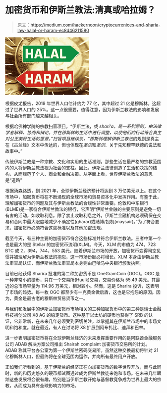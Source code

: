 # 加密货币和伊斯兰教法:清真或哈拉姆？

> 原文：<https://medium.com/hackernoon/cryptocurrenices-and-sharia-law-halal-or-haram-ec8d46211580>

![](img/13e32da00bf3a885240c726eb3e49f8b.png)

根据皮尤报告，2019 年世界人口估计约为 77 亿，其中超过 21 亿是穆斯林。这超过了世界人口的 25%。这一点很重要，值得注意，因为伊斯兰教法的影响和发展与社会所有部门越来越相关。

根据哈佛神学院的宗教扫盲项目，“伊斯兰法，或 *shari'a，*是一系列原则，由法律学者解释、协商和辩论，并在穆斯林的生活中进行调整，以使他们的行动符合真主对公正美好生活的愿景。”扫盲项目继续说，“穆斯林理解*伊斯兰教法*的规则是真主在《古兰经》文本中传达的，但也体现在*圣训*和*圣训*、关于先知穆罕默德的说法和故事中。”

传统伊斯兰教是一种宗教、文化和实用的生活准则，那些生活在最严格的宗教范围内的人将伊斯兰教法视为社会的支柱。因此，伊斯兰法律创造了生活和决策的结构，从而规范了个人、商业和金融决策。从字面上看，世界伊斯兰教法的意思是“道路”

根据汤森路透，到 2021 年，全球伊斯兰经济预计将达到 3 万亿美元以上。在这个市场中，加密货币将在不断涌现的全球市场和贸易资本化中发挥作用。有鉴于此，理解加密货币的问题及其与伊斯兰教法的合规性非常重要。伦敦和中东银行(BLME)是一家符合伊斯兰教法的银行，它声明“伊斯兰金融的主要原则是避免一切有害的活动，如收取利息。除了禁止收取利息之外，伊斯兰金融机构必须确保在交易和合同中最大限度地减少不确定性(gharar)或赌博/投机(maysair)。”为了符合要求，加密货币必须符合这些标准以及其他加密法规。

截至今天，有三种主要的加密货币符合这些标准并符合伊斯兰教法。三者中第一个也是最大的是 Stellar 的加密货币流明(XLM)。今天，XLM 的市值为 474，723 BTC 或 2，394，744，553 美元。随着伊斯兰市场的开放，加密货币变得司空见惯并被理解为伊斯兰教法的抱怨，这一市场份额必将增长。XLM 本身由伊斯兰教法审查局认证，而伊斯兰教法审查局本身则由巴哈马中央银行颁发执照。

目前已经获得 Sharira 批准的第二种加密货币是 OneGramCoin (OGC)。OGC 是一种非常小的硬币，只在一个交易所(Huulk)交易，交易价格为 55.49 美元。其最近的总市场容量为 114.96 万美元，相对较小。然而，这是 Sharira 投诉，这表明了市场的趋势。每一枚 OGC 都至少有一克黄金做后盾，这也是它抱怨的原因。因为，黄金是最古老的穆斯林贸易货币之一。

与我们和发展中的伊斯兰加密货币市场相关的三种加密货币中的第三种是瑞士金融科技初创公司 X8 AG 的稳定货币。这种基于以太坊的硬币也获得了 SRB 的认证，它非常新，在未来几年必须受到密切关注，以掌握其在伊斯兰市场中的市场文明和饱和度。就在最近，有人在讨论将 X8 扩展到阿布扎比、迪拜和巴林。

进一步表明加密货币将在全球伊斯兰经济的未来发挥重要作用的是阿联酋金融服务公司 ADAB 解决方案公司推出 Shairah complaint 加密货币交易所的计划。ADAB 称其平台办公室为第一个伊斯兰密码交易所。虽然这种交换最初将针对 21 亿穆斯林人口，但最终将在全球范围内运作，并向所有最终用户开放。

正如我们所看到的，基于伊斯兰的经济正在向加密货币的数字世界开放，而与此同时，新的和历史悠久的硬币都试图通过成为伊斯兰教徒来饱和市场。在未来几年跟踪这些发展将会很有趣，特别是当伊斯兰教开始与基督教竞争成为世界上最大的宗教，从而成为具有全球影响力的市场。